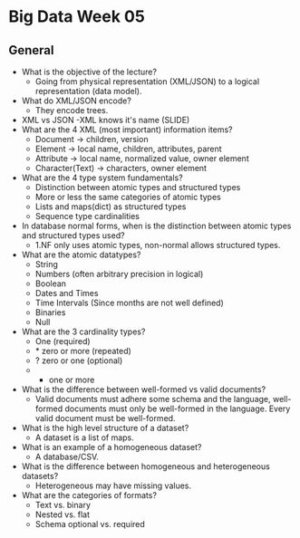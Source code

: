 # Big Data Week 05
## General
- What is the objective of the lecture?
	- Going from physical representation (XML/JSON) to a logical representation (data model).
- What do XML/JSON encode?
	- They encode trees.
- XML vs JSON
	-XML knows it's name (SLIDE)
- What are the 4 XML (most important) information items?
	- Document &rightarrow; children, version
	- Element &rightarrow; local name, children, attributes, parent
	- Attribute &rightarrow; local name, normalized value, owner element
	- Character(Text) &rightarrow; characters, owner element
- What are the 4 type system fundamentals?
	- Distinction between atomic types and structured types
	- More or less the same categories of atomic types
	- Lists and maps(dict) as structured types
	- Sequence type cardinalities
- In database normal forms, when is the distinction between atomic types and structured types used?
	- 1.NF only uses atomic types, non-normal allows structured types.
- What are the atomic datatypes?
	- String
	- Numbers (often arbitrary precision in logical)
	- Boolean
	- Dates and Times
	- Time Intervals (Since months are not well defined)
	- Binaries
	- Null
- What are the 3 cardinality types?
	- One (required)
	- \* zero or more (repeated)
	- ? zero or one (optional)
	- + one or more
- What is the difference between well-formed vs valid documents?
	- Valid documents must adhere some schema and the language, well-formed documents must only be well-formed in the language. Every valid document must be well-formed.
- What is the high level structure of a dataset?
	- A dataset is a list of maps.
- What is an example of a homogeneous dataset?
	- A database/CSV.
- What is the difference between homogeneous and heterogeneous datasets?
	- Heterogeneous may have missing values. 
- What are the categories of formats?
	- Text vs. binary
	- Nested vs. flat
	- Schema optional vs. required